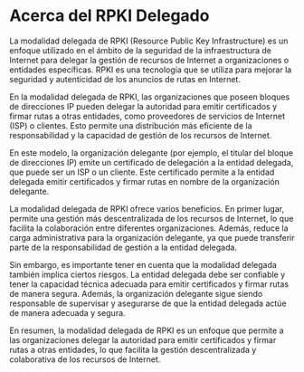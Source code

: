 # Acerca del RPKI Delegado

La modalidad delegada de RPKI (Resource Public Key Infrastructure) es un enfoque utilizado en el ámbito de la seguridad de la infraestructura de Internet para delegar la gestión de recursos de Internet a organizaciones o entidades específicas. RPKI es una tecnología que se utiliza para mejorar la seguridad y autenticidad de los anuncios de rutas en Internet.

En la modalidad delegada de RPKI, las organizaciones que poseen bloques de direcciones IP pueden delegar la autoridad para emitir certificados y firmar rutas a otras entidades, como proveedores de servicios de Internet (ISP) o clientes. Esto permite una distribución más eficiente de la responsabilidad y la capacidad de gestión de los recursos de Internet.

En este modelo, la organización delegante (por ejemplo, el titular del bloque de direcciones IP) emite un certificado de delegación a la entidad delegada, que puede ser un ISP o un cliente. Este certificado permite a la entidad delegada emitir certificados y firmar rutas en nombre de la organización delegante.

La modalidad delegada de RPKI ofrece varios beneficios. En primer lugar, permite una gestión más descentralizada de los recursos de Internet, lo que facilita la colaboración entre diferentes organizaciones. Además, reduce la carga administrativa para la organización delegante, ya que puede transferir parte de la responsabilidad de gestión a la entidad delegada.

Sin embargo, es importante tener en cuenta que la modalidad delegada también implica ciertos riesgos. La entidad delegada debe ser confiable y tener la capacidad técnica adecuada para emitir certificados y firmar rutas de manera segura. Además, la organización delegante sigue siendo responsable de supervisar y asegurarse de que la entidad delegada actúe de manera adecuada y segura.

En resumen, la modalidad delegada de RPKI es un enfoque que permite a las organizaciones delegar la autoridad para emitir certificados y firmar rutas a otras entidades, lo que facilita la gestión descentralizada y colaborativa de los recursos de Internet.
